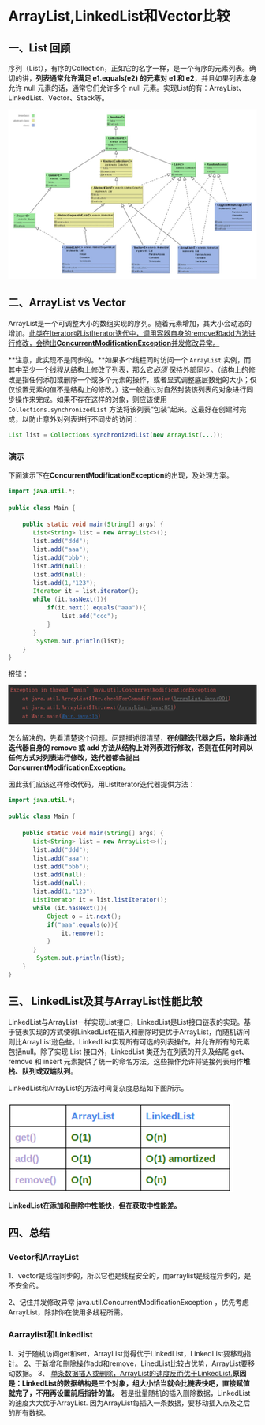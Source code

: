 # ArrayList,LinkedList和Vector比较



## 一、List 回顾

序列（List），有序的Collection，正如它的名字一样，是一个有序的元素列表。确切的讲，**列表通常允许满足 e1.equals(e2) 的元素对 e1 和 e2**，并且如果列表本身允许 null 元素的话，通常它们允许多个 null 元素。实现List的有：ArrayList、LinkedList、Vector、Stack等。

![](./img/list_thumb.jpg)

## 二、ArrayList vs Vector

ArrayList是一个可调整大小的数组实现的序列。随着元素增加，其大小会动态的增加。<u>此类在Iterator或ListIterator迭代中，调用容器自身的remove和add方法进行修改，会抛出**ConcurrentModificationException**并发修改异常。</u>

**注意，此实现不是同步的。**如果多个线程同时访问一个 `ArrayList` 实例，而其中至少一个线程从结构上修改了列表，那么它*必须* 保持外部同步。（结构上的修改是指任何添加或删除一个或多个元素的操作，或者显式调整底层数组的大小；仅仅设置元素的值不是结构上的修改。）这一般通过对自然封装该列表的对象进行同步操作来完成。如果不存在这样的对象，则应该使用 `Collections.synchronizedList` 方法将该列表“包装”起来。这最好在创建时完成，以防止意外对列表进行不同步的访问：

```java
List list = Collections.synchronizedList(new ArrayList(...));
```

### 演示

下面演示下在**ConcurrentModificationException**的出现，及处理方案。

```java
import java.util.*;

public class Main {

    public static void main(String[] args) {
       List<String> list = new ArrayList<>();
       list.add("ddd");
       list.add("aaa");
       list.add("bbb");
       list.add(null);
       list.add(null);
       list.add(1,"123");
       Iterator it = list.iterator();
       while (it.hasNext()){
           if(it.next().equals("aaa")){
               list.add("ccc");
           }
       }
        System.out.println(list);
    }
}

```

报错：

![](./img/Iterator_add_error.PNG)

怎么解决的，先看清楚这个问题。问题描述很清楚，**在创建迭代器之后，除非通过迭代器自身的 remove 或 add 方法从结构上对列表进行修改，否则在任何时间以任何方式对列表进行修改，迭代器都会抛出 ConcurrentModificationException。**

因此我们应该这样修改代码，用ListIterator迭代器提供方法：

```java
import java.util.*;

public class Main {

    public static void main(String[] args) {
       List<String> list = new ArrayList<>();
       list.add("ddd");
       list.add("aaa");
       list.add("bbb");
       list.add(null);
       list.add(null);
       list.add(1,"123");
       ListIterator it = list.listIterator();
       while (it.hasNext()){
           Object o = it.next();
           if("aaa".equals(o)){
               it.remove();
           }
       }
        System.out.println(list);
    }
}

```

## 三、 LinkedList及其与ArrayList性能比较

LinkedList与ArrayList一样实现List接口，LinkedList是List接口链表的实现。基于链表实现的方式使得LinkedList在插入和删除时更优于ArrayList，而随机访问则比ArrayList逊色些。LinkedList实现所有可选的列表操作，并允许所有的元素包括null。除了实现 List 接口外，LinkedList 类还为在列表的开头及结尾 get、remove 和 insert 元素提供了统一的命名方法。这些操作允许将链接列表用作**堆栈、队列或双端队列**。

LinkedList和ArrayList的方法时间复杂度总结如下图所示。

![](./img/image_thumb1.png)

**LinkedList在添加和删除中性能快，但在获取中性能差。**

## 四、总结

### Vector和ArrayList

1、vector是线程同步的，所以它也是线程安全的，而arraylist是线程异步的，是不安全的。

2、记住并发修改异常 java.util.ConcurrentModificationException ，优先考虑ArrayList，除非你在使用多线程所需。

### Aarraylist和Linkedlist
1、对于随机访问get和set，ArrayList觉得优于LinkedList，LinkedList要移动指针。
2、于新增和删除操作add和remove，LinedList比较占优势，ArrayList要移动数据。
3、
<u>单条数据插入或删除，ArrayList的速度反而优于LinkedList.</u>**原因是：LinkedList的数据结构是三个对象，组大小恰当就会比链表快吧，直接赋值就完了，不用再设置前后指针的值。**
若是批量随机的插入删除数据，LinkedList的速度大大优于ArrayList. 因为ArrayList每插入一条数据，要移动插入点及之后的所有数据。